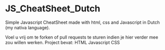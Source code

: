 # JS_CheatSheet_Dutch
Simple Javascript CheatSheet made with html, css and Javascript in Dutch (my nativa language).


Voel u vrij om te forken of pull requests te sturen indien je hier verder mee zou willen werken.
Project bevat:
HTML
Javascript
CSS
